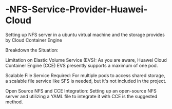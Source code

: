 # -NFS-Service-Provider-Huawei-Cloud
Setting up NFS server in a ubuntu virtual machine and the storage provides by Cloud Container Engine

Breakdown the Situation:

Limitation on Elastic Volume Service (EVS): As you are aware, Huawei Cloud Container Engine (CCE) EVS presently supports a maximum of one pod.

Scalable File Service Required: For multiple pods to access shared storage, a scalable file service like SFS is needed, but it's not included in the project.

Open Source NFS and CCE Integration: Setting up an open-source NFS server and utilizing a YAML file to integrate it with CCE is the suggested method.







 
